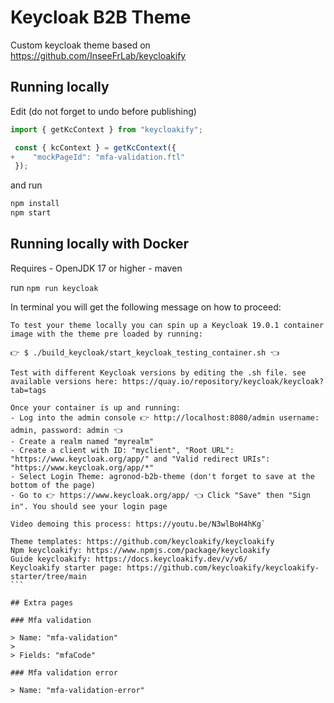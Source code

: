 # Keycloak B2B Theme

Custom keycloak theme based on <https://github.com/InseeFrLab/keycloakify>

## Running locally

Edit (do not forget to undo before publishing)

```typescript
import { getKcContext } from "keycloakify";

 const { kcContext } = getKcContext({
+    "mockPageId": "mfa-validation.ftl"
 });
```

and run

```bash
npm install
npm start
```

## Running locally with Docker

Requires - OpenJDK 17 or higher - maven

run `npm run keycloak`

In terminal you will get the following message on how to proceed:

````
To test your theme locally you can spin up a Keycloak 19.0.1 container image with the theme pre loaded by running:

👉 $ ./build_keycloak/start_keycloak_testing_container.sh 👈

Test with different Keycloak versions by editing the .sh file. see available versions here: https://quay.io/repository/keycloak/keycloak?tab=tags

Once your container is up and running:
- Log into the admin console 👉 http://localhost:8080/admin username: admin, password: admin 👈
- Create a realm named "myrealm"
- Create a client with ID: "myclient", "Root URL": "https://www.keycloak.org/app/" and "Valid redirect URIs": "https://www.keycloak.org/app/*"
- Select Login Theme: agronod-b2b-theme (don't forget to save at the bottom of the page)
- Go to 👉 https://www.keycloak.org/app/ 👈 Click "Save" then "Sign in". You should see your login page

Video demoing this process: https://youtu.be/N3wlBoH4hKg`

Theme templates: https://github.com/keycloakify/keycloakify
Npm keycloakify: https://www.npmjs.com/package/keycloakify
Guide keycloakify: https://docs.keycloakify.dev/v/v6/
Keycloakify starter page: https://github.com/keycloakify/keycloakify-starter/tree/main
```

## Extra pages

### Mfa validation

> Name: "mfa-validation"
>
> Fields: "mfaCode"

### Mfa validation error

> Name: "mfa-validation-error"
````
